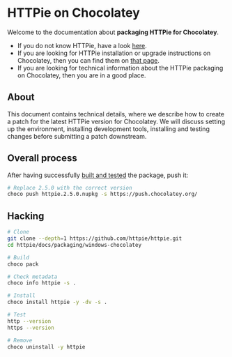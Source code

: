 # HTTPie on Chocolatey

Welcome to the documentation about **packaging HTTPie for Chocolatey**.

- If you do not know HTTPie, have a look [here](https://httpie.io/cli).
- If you are looking for HTTPie installation or upgrade instructions on Chocolatey, then you can find them on [that page](https://httpie.io/docs#chocolatey).
- If you are looking for technical information about the HTTPie packaging on Chocolatey, then you are in a good place.

## About

This document contains technical details, where we describe how to create a patch for the latest HTTPie version for Chocolatey.
We will discuss setting up the environment, installing development tools, installing and testing changes before submitting a patch downstream.

## Overall process

After having successfully [built and tested](#hacking) the package, push it:

```bash
# Replace 2.5.0 with the correct version
choco push httpie.2.5.0.nupkg -s https://push.chocolatey.org/
```

## Hacking

```bash
# Clone
git clone --depth=1 https://github.com/httpie/httpie.git
cd httpie/docs/packaging/windows-chocolatey

# Build
choco pack

# Check metadata
choco info httpie -s .

# Install
choco install httpie -y -dv -s .

# Test
http --version
https --version

# Remove
choco uninstall -y httpie
```
